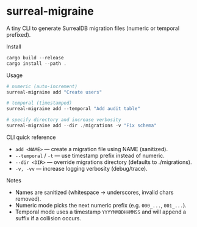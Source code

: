 surreal-migraine
=================

A tiny CLI to generate SurrealDB migration files (numeric or temporal prefixed).

Install

```powershell
cargo build --release
cargo install --path .
```

Usage

```powershell
# numeric (auto-increment)
surreal-migraine add "Create users"

# temporal (timestamped)
surreal-migraine add --temporal "Add audit table"

# specify directory and increase verbosity
surreal-migraine add --dir ./migrations -v "Fix schema"
```

CLI quick reference

- `add <NAME>` — create a migration file using NAME (sanitized).
- `--temporal` / `-t` — use timestamp prefix instead of numeric.
- `--dir <DIR>` — override migrations directory (defaults to ./migrations).
- `-v, -vv` — increase logging verbosity (debug/trace).

Notes

- Names are sanitized (whitespace -> underscores, invalid chars removed).
- Numeric mode picks the next numeric prefix (e.g. `000_...`, `001_...`).
- Temporal mode uses a timestamp `YYYYMMDDHHMMSS` and will append a suffix if a collision occurs.